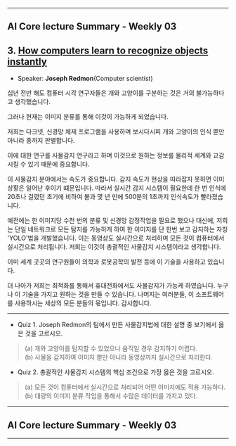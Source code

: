 ----------------------------------------------------------
## AI Core lecture Summary - Weekly 03
## 3. [How computers learn to recognize objects instantly](https://www.ted.com/talks/joseph_redmon_how_a_computer_learns_to_recognize_objects_instantly)
- Speaker: __Joseph Redmon__(Computer scientist)

십년 전만 해도 컴퓨터 시각 연구자들은 개와 고양이를 구분하는 것은 거의 불가능하다고 생각했습니다.

그러나 현재는 이미지 분류를 통해 이것이 가능하게 되었습니다.

저희는 다크넷, 신경망 체제 프로그램을 사용하며 보시다시피
개와 고양이의 인식 뿐만 아니라 종까지 판별합니다.

이에 대한 연구를 사물감지 연구라고 하며 이것으로
원하는 정보를 물리적 세계와 교감시킬 수 있기 때문에 중요합니다.

이 사물감지 분야에서는 속도가 중요합니다. 감지 속도가 현상을 따라잡지 못하면
이미 상황은 일어난 후이기 떄문입니다.
따라서 실시간 감지 시스템이 필요한데 한 번 인식에 20초나 걸렸던 초기에 비하여
불과 몇 년 만에 500분의 1초까지 인식속도가 빨라졌습니다.

예전에는 한 이미지당 수천 번의 분류 및 신경망 감정작업을 필요로 했으나
대신에, 저희는 단일 네트워크로 모든 탐지를 가능하게 하여 한 이미지를 단 한번 보고 감지하는 자칭 'YOLO'법을 개발했습니다.
이는 동영상도 실시간으로 처리하며 모든 것이 컴퓨터에서 실시간으로 처리됩니다.
저희는 이것이 총괄적인 사물감지 시스템이라고 생각합니다.

이미 세계 곳곳의 연구원들이 의학과 로봇공학의 발전 등에 이 기술을 사용하고 있습니다.

더 나아가 저희는 최적화를 통해서 휴대전화에서도 사물감지가 가능케 하였습니다.
누구나 이 기술을 가지고 원하는 것을 만들 수 있습니다.
나머지는 여러분들, 이 소프트웨어를 사용하시는 세상의 모든 분들의 몫입니다. 감사합니다.

----------------------------------------------------------
- Quiz 1.
Joseph Redmon의 팀에서 만든 사물감지법에 대한 설명 중 보기에서 옳은 것을 고르시오.
>(a) 개와 고양이를 탐지할 수 있었으나 움직일 경우 감지하기 어렵다.
<br>(b) 사물을 감지하여 이미지 뿐만 아니라 동영상까지 실시간으로 처리한다.

- Quiz 2.
 총괄적인 사물감지 시스템의 핵심 조건으로 가장 옳은 것을 고르시오.
>(a) 모든 것이 컴퓨터에서 실시간으로 처리되어 어떤 이미지에도 적용 가능하다.
<br>(b) 대량의 이미지 분류 작업을 통해서 수많은 데이터를 가지고 있다.

----------------------------------------------------------
## AI Core lecture Summary - Weekly 03
----------------------------------------------------------
